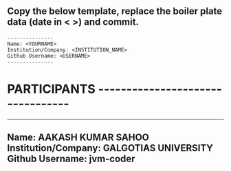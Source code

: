 ## Copy the below template, replace the boiler plate data (date in < >) and commit.

```
---------------
Name: <YOURNAME>
Institution/Company: <INSTITUTION_NAME>
Github Username: <USERNAME>
---------------
```

# PARTICIPANTS ---------------------------------

---------------
Name: AAKASH KUMAR SAHOO
Institution/Company: GALGOTIAS UNIVERSITY
Github Username: jvm-coder
---------------
